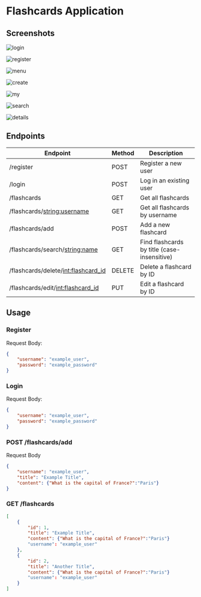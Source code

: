 # Flashcards Application

## Screenshots
![login](https://raw.githubusercontent.com/tommilewski/flashcards-project/master/screenshots/login.jpg)

![register](https://raw.githubusercontent.com/tommilewski/flashcards-project/master/screenshots/register.jpg)

![menu](https://raw.githubusercontent.com/tommilewski/flashcards-project/master/screenshots/menu.jpg)

![create](https://raw.githubusercontent.com/tommilewski/flashcards-project/master/screenshots/create.jpg)

![my](https://raw.githubusercontent.com/tommilewski/flashcards-project/master/screenshots/my.jpg)

![search](https://raw.githubusercontent.com/tommilewski/flashcards-project/master/screenshots/search.jpg)

![details](https://raw.githubusercontent.com/tommilewski/flashcards-project/master/screenshots/details.jpg)

## Endpoints

| Endpoint                             | Method | Description                                      |
|--------------------------------------|--------|--------------------------------------------------|
| /register                            | POST   | Register a new user                              |
| /login                               | POST   | Log in an existing user                          |
| /flashcards                          | GET    | Get all flashcards                               |
| /flashcards/<string:username>        | GET    | Get all flashcards by username                   |
| /flashcards/add                      | POST   | Add a new flashcard                              |
| /flashcards/search/<string:name>     | GET    | Find flashcards by title (case-insensitive)      |
| /flashcards/delete/<int:flashcard_id>| DELETE | Delete a flashcard by ID                         |
| /flashcards/edit/<int:flashcard_id>  | PUT    | Edit a flashcard by ID                           |

## Usage

### Register

Request Body:
```json
{
    "username": "example_user",
    "password": "example_password"
}
```

### Login
Request Body:
```json
{
    "username": "example_user",
    "password": "example_password"
}
```

### POST /flashcards/add

Request Body
```json
{
    "username": "example_user",
    "title": "Example Title",
    "content": {"What is the capital of France?":"Paris"}
}
```

### GET /flashcards
```json
[
    {
        "id": 1,
        "title": "Example Title",
        "content": {"What is the capital of France?":"Paris"}
        "username": "example_user"
    },
    {
        "id": 2,
        "title": "Another Title",
        "content": {"What is the capital of France?":"Paris"}
        "username": "example_user"
    }
]
```
